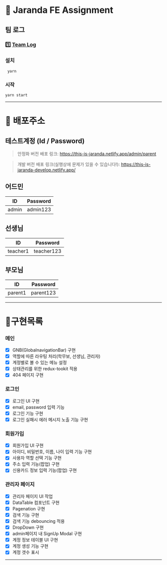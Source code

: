 # 🧒 Jaranda FE Assignment

## 팀 로그

### 1️⃣ <a href="https://nr2p.notion.site/nr2p/2021-Log-bef44b60fb944793a1586fc37ced1e8b" target="_blank">Team Log</a>

### 설치

```
 yarn
```

### 시작

```
yarn start
```

---

# 🎉 배포주소

## 테스트계정 (Id / Password)

> 안정화 버전 배포 링크:
> https://this-is-jaranda.netlify.app/admin/parent

> 개발 버전 배포 링크(실행상에 문제가 있을 수 있습니다!):
> https://this-is-jaranda-develop.netlify.app/

## 어드민

| ID    | Password |
| ----- | -------- |
| admin | admin123 |

## 선생님 </br>

| ID       | Password   |
| -------- | ---------- |
| teacher1 | teacher123 |

## 부모님

| ID      | Password  |
| ------- | --------- | 
| parent1 | parent123 | 

---

# 📝구현목록

### 메인

- [x] GNB(GlobalnavigationBar) 구현
- [x] 역할에 따른 라우팅 처리(학무보, 선생님, 관리자)
- [x] 계정별로 볼 수 있는 메뉴 설정
- [x] 상태관리를 위한 redux-tookit 적용
- [x] 404 페이지 구현

### 로그인

- [x] 로그인 UI 구현
- [x] email, password 입력 기능
- [x] 로그인 기능 구현
- [x] 로그인 실패시 에러 메시지 노출 기능 구현

### 회원가입

- [x] 회원가입 UI 구현
- [x] 아이디, 비밀번호, 이름, 나이 입력 기능 구현
- [x] 사용자 역할 선택 기능 구현
- [x] 주소 입력 기능(팝업) 구현
- [x] 신용카드 정보 입력 기능(팝업) 구현

### 관리자 페이지

- [x] 관리자 페이지 UI 작업
- [x] DataTable 컴포넌트 구현
- [x] Pagenation 구현
- [x] 검색 기능 구현
- [x] 검색 기능 debouncing 적용
- [x] DropDown 구현
- [x] admin페이지 내 SignUp Modal 구현
- [x] 계정 정보 테이블 UI 구현
- [x] 계정 생성 기능 구현
- [x] 계정 갯수 표시

---
